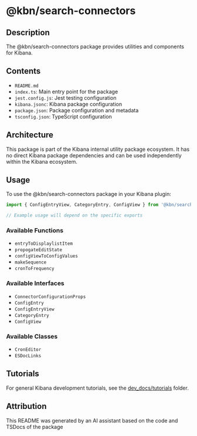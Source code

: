 # @kbn/search-connectors

## Description
The @kbn/search-connectors package provides utilities and components for Kibana.

## Contents
- `README.md`
- `index.ts`: Main entry point for the package
- `jest.config.js`: Jest testing configuration
- `kibana.jsonc`: Kibana package configuration
- `package.json`: Package configuration and metadata
- `tsconfig.json`: TypeScript configuration

## Architecture

This package is part of the Kibana internal utility package ecosystem. It has no direct Kibana package dependencies and can be used independently within the Kibana ecosystem.
## Usage

To use the @kbn/search-connectors package in your Kibana plugin:

```typescript
import { ConfigEntryView, CategoryEntry, ConfigView } from '@kbn/search-connectors';

// Example usage will depend on the specific exports
```

### Available Functions
- `entryToDisplaylistItem`
- `propogateEditState`
- `configViewToConfigValues`
- `makeSequence`
- `cronToFrequency`

### Available Interfaces
- `ConnectorConfigurationProps`
- `ConfigEntry`
- `ConfigEntryView`
- `CategoryEntry`
- `ConfigView`

### Available Classes
- `CronEditor`
- `ESDocLinks`
## Tutorials

For general Kibana development tutorials, see the [dev_docs/tutorials](./dev_docs/tutorials) folder.

## Attribution
This README was generated by an AI assistant based on the code and TSDocs of the package
